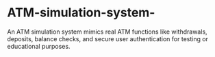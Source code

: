 # ATM-simulation-system-
An ATM simulation system mimics real ATM functions like withdrawals, deposits, balance checks, and secure user authentication for testing or educational purposes.
